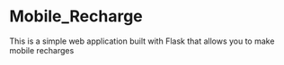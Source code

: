 # Mobile_Recharge
This is a simple web application built with Flask that allows you to make mobile recharges
